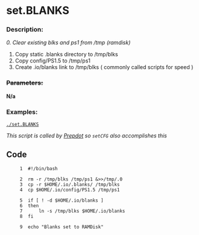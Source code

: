 # __set.BLANKS__
### Description:  
  _0. Clear existing blks and ps1 from /tmp (ramdisk)_  
  1. Copy static .blanks directory to /tmp/blks  
  2. Copy config/PS1.5 to /tmp/ps1  
  3. Create .io/blanks link to /tmp/blks ( commonly called scripts for speed )

### ~~Parameters:~~  

__N/a__

### Examples:  

[` ./set.BLANKS `](#Examples "Assumes pwd='$HOME/.io'")  

_This script is called by [Prepdot](usg/Prepdot.md 'Prepdot READme') so ` setCFG ` also accomplishes this_

## __Code__
```
     1	#!/bin/bash
       
     2	rm -r /tmp/blks /tmp/ps1 &>>/tmp/.0
     3	cp -r $HOME/.io/.blanks/ /tmp/blks
     4	cp $HOME/.io/config/PS1.5 /tmp/ps1
       
     5	if [ ! -d $HOME/.io/blanks ]
     6	then
     7	    ln -s /tmp/blks $HOME/.io/blanks
     8	fi
       
     9	echo "Blanks set to RAMDisk"
```
